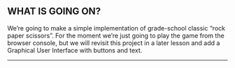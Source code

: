 ## WHAT IS GOING ON?

We’re going to make a simple implementation of grade-school classic “rock paper scissors”.
For the moment we’re just going to play the game from the browser console, but we will revisit this project in a later lesson and add a Graphical User Interface with buttons and text.

---
